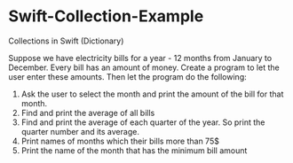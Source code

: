 # Swift-Collection-Example
Collections in Swift (Dictionary)

Suppose we have electricity bills for a year -  12 months from January to December. Every bill has an amount of money.
Create a program to let the user enter these amounts.
Then let the program do the following:
1.    Ask the user to select the month and print the amount of the bill for that month.
2.    Find and print the average of all bills
3.    Find and print the average of each quarter of the year. So print the quarter number and its average.
4.    Print names of months which their bills more than 75$
5.    Print the name of the month that has the minimum bill amount

